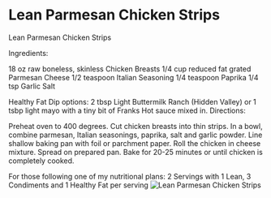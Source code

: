 # Lean Parmesan Chicken Strips

Lean Parmesan Chicken Strips

Ingredients:

18 oz raw boneless, skinless Chicken Breasts
1/4 cup reduced fat grated Parmesan Cheese
1/2 teaspoon Italian Seasoning
1/4 teaspoon Paprika
1/4 tsp Garlic Salt

Healthy Fat Dip options: 2 tbsp Light Buttermilk Ranch (Hidden Valley) or 1 tsbp light mayo with a tiny bit of Franks Hot sauce mixed in.
Directions:

Preheat oven to 400 degrees. Cut chicken breasts into thin strips. In a bowl, combine parmesan, Italian seasonings, paprika, salt and garlic powder. Line shallow baking pan with foil or parchment paper. Roll the chicken in cheese mixture. Spread on prepared pan. Bake for 20-25 minutes or until chicken is completely cooked.

For those following one of my nutritional plans:
2 Servings with 1 Lean, 3 Condiments and 1 Healthy Fat per serving
![Lean Parmesan Chicken Strips](/images/Lean%20Parmesan%20Chicken%20Strips.png)

